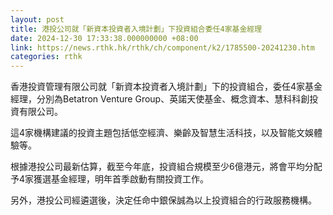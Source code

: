 ```yaml
---
layout: post
title: 港投公司就「新資本投資者入境計劃」下投資組合委任4家基金經理
date: 2024-12-30 17:33:38.000000000 +08:00
link: https://news.rthk.hk/rthk/ch/component/k2/1785500-20241230.htm
categories: rthk
---
```


香港投資管理有限公司就「新資本投資者入境計劃」下的投資組合，委任4家基金經理，分別為Betatron Venture Group、英諾天使基金、概念資本、慧科科創投資有限公司。

這4家機構建議的投資主題包括低空經濟、樂齡及智慧生活科技，以及智能文娛體驗等。

根據港投公司最新估算，截至今年底，投資組合規模至少6億港元，將會平均分配予4家獲選基金經理，明年首季啟動有關投資工作。

另外，港投公司經遴選後，決定任命中銀保誠為以上投資組合的行政服務機構。
